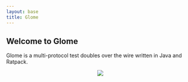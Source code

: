 ```yaml
---
layout: base
title: Glome
---
```

<div class="home-block">
	<div class="container">
		<h2>Welcome to Glome</h2>
		<p>Glome is a multi-protocol test doubles over the wire written in Java and Ratpack.</p>
	</div>
</div>

<div class="container" style="text-align:center">
	<img src="{{ site.baseurl }}/GlomeDiagram.png" />
</div>